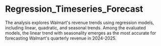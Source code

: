 # Regression_Timeseries_Forecast
The analysis explores Walmart's revenue trends using regression models, including linear, quadratic, and seasonal trends. Among the evaluated models, the linear trend with seasonality emerges as the most accurate for forecasting Walmart's quarterly revenue in 2024-2025.
